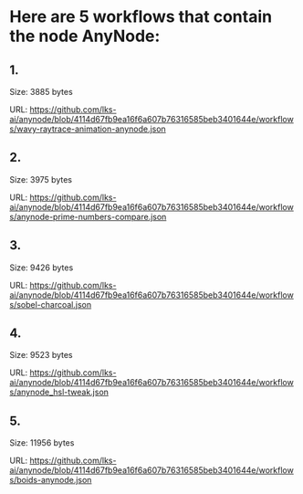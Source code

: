 # Here are 5 workflows that contain the node AnyNode:

## 1. 

Size: 3885 bytes

URL: https://github.com/lks-ai/anynode/blob/4114d67fb9ea16f6a607b76316585beb3401644e/workflows/wavy-raytrace-animation-anynode.json

## 2. 

Size: 3975 bytes

URL: https://github.com/lks-ai/anynode/blob/4114d67fb9ea16f6a607b76316585beb3401644e/workflows/anynode-prime-numbers-compare.json

## 3. 

Size: 9426 bytes

URL: https://github.com/lks-ai/anynode/blob/4114d67fb9ea16f6a607b76316585beb3401644e/workflows/sobel-charcoal.json

## 4. 

Size: 9523 bytes

URL: https://github.com/lks-ai/anynode/blob/4114d67fb9ea16f6a607b76316585beb3401644e/workflows/anynode_hsl-tweak.json

## 5. 

Size: 11956 bytes

URL: https://github.com/lks-ai/anynode/blob/4114d67fb9ea16f6a607b76316585beb3401644e/workflows/boids-anynode.json

